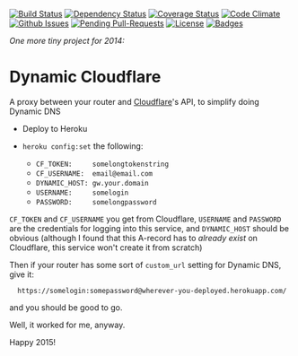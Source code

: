 [![Build Status](http://img.shields.io/travis/pikesley/dynamic_cloudflare.svg)](https://travis-ci.org/pikesley/dynamic_cloudflare)
[![Dependency Status](http://img.shields.io/gemnasium/pikesley/dynamic_cloudflare.svg)](https://gemnasium.com/pikesley/dynamic_cloudflare)
[![Coverage Status](http://img.shields.io/coveralls/pikesley/dynamic_cloudflare.svg)](https://coveralls.io/r/pikesley/dynamic_cloudflare)
[![Code Climate](http://img.shields.io/codeclimate/github/pikesley/dynamic_cloudflare.svg)](https://codeclimate.com/github/pikesley/dynamic_cloudflare)
[![Github Issues](http://githubbadges.herokuapp.com/pikesley/dynamic_cloudflare/issues.svg)](https://github.com/pikesley/dynamic_cloudflare/issues)
[![Pending Pull-Requests](http://githubbadges.herokuapp.com/pikesley/dynamic_cloudflare/pulls.svg)](https://github.com/pikesley/dynamic_cloudflare/pulls)
[![License](http://img.shields.io/:license-mit-blue.svg)](http://pikesley.mit-license.org)
[![Badges](http://img.shields.io/:badges-8/8-ff6799.svg)](https://github.com/badges/badgerbadgerbadger)

_One more tiny project for 2014:_

# Dynamic Cloudflare

A proxy between your router and [Cloudflare](https://www.cloudflare.com)'s API, to simplify doing Dynamic DNS

* Deploy to Heroku
* `heroku config:set` the following:

  * `CF_TOKEN:     somelongtokenstring`
  * `CF_USERNAME:  email@email.com`
  * `DYNAMIC_HOST: gw.your.domain`
  * `USERNAME:     somelogin`
  * `PASSWORD:     somelongpassword`

`CF_TOKEN` and `CF_USERNAME` you get from Cloudflare, `USERNAME` and `PASSWORD` are the credentials for logging into this service, and `DYNAMIC_HOST` should be obvious (although I found that this A-record has to _already exist_ on Cloudflare, this service won't create it from scratch)

Then if your router has some sort of `custom_url` setting for Dynamic DNS, give it:

      https://somelogin:somepassword@wherever-you-deployed.herokuapp.com/
and you should be good to go.

Well, it worked for me, anyway.

Happy 2015!
